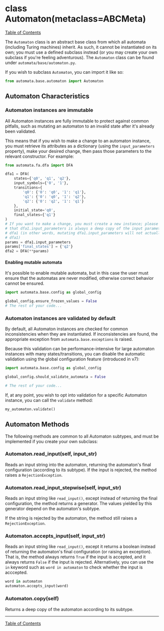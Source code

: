 # class Automaton(metaclass=ABCMeta)

[Table of Contents](README.md)

The `Automaton` class is an abstract base class from which all automata
(including Turing machines) inherit. As such, it cannot be instantiated on its
own; you must use a defined subclass instead (or you may create your own
subclass if you're feeling adventurous). The `Automaton` class can be found
under `automata/base/automaton.py`.

If you wish to subclass `Automaton`, you can import it like so:

```python
from automata.base.automaton import Automaton
```

## Automaton Characteristics

### Automaton instances are immutable

All Automaton instances are fully immutable to protect against common pitfalls,
such as mutating an automaton to an invalid state after it's already been
validated.

This means that if you wish to make a change to an automaton instance, you must
retrieve its attributes as a dictionary (using the `input_parameters` property),
make your desired change, then pass those parameters to the relevant
constructor. For example:

```python
from automata.fa.dfa import DFA

dfa1 = DFA(
    states={'q0', 'q1', 'q2'},
    input_symbols={'0', '1'},
    transitions={
        'q0': {'0': 'q0', '1': 'q1'},
        'q1': {'0': 'q0', '1': 'q2'},
        'q2': {'0': 'q2', '1': 'q1'}
    },
    initial_state='q0',
    final_states={'q1'}
)
# If you want to make a change, you must create a new instance; please note
# that dfa1.input_parameters is always a deep copy of the input parameters for
# dfa1 (in other words, mutating dfa1.input_parameters will not actually mutate
# dfa1)
params = dfa1.input_parameters
params['final_states'] = {'q2'}
dfa2 = DFA(**params)
```

#### Enabling mutable automata

It's possible to enable mutable automata, but in this case the user must ensure that 
the automatas are never modified, otherwise correct behavior cannot be ensured.

```python
import automata.base.config as global_config

global_config.ensure_frozen_values = False
# The rest of your code...
```

### Automaton instances are validated by default

By default, all Automaton instances are checked for common inconsistencies when
they are instantiated. If inconsistencies are found, the appropriate exception
from `automata.base.exceptions` is raised.

Because this validation can be performance-intensive for large automaton
instances with many states/transitions, you can disable the automatic validation
using the global configuration feature (introduced in v7):

```python
import automata.base.config as global_config

global_config.should_validate_automata = False

# The rest of your code...
```

If, at any point, you wish to opt into validation for a specific Automaton instance, you can call the `validate` method:

```python
my_automaton.validate()
```

## Automaton Methods

The following methods are common to all Automaton subtypes, and must be
implemented if you create your own subclass:

### Automaton.read_input(self, input_str)

Reads an input string into the automaton, returning the automaton's final
configuration (according to its subtype). If the input is rejected, the method
raises a `RejectionException`.

### Automaton.read_input_stepwise(self, input_str)

Reads an input string like `read_input()`, except instead of returning the final
configuration, the method returns a generator. The values yielded by this
generator depend on the automaton's subtype.

If the string is rejected by the automaton, the method still raises a
`RejectionException`.

### Automaton.accepts_input(self, input_str)

Reads an input string like `read_input()`, except it returns a boolean instead
of returning the automaton's final configuration (or raising an exception).
That is, the method always returns `True` if the input is accepted, and it
always returns `False` if the input is rejected. Alternatively, you can use the
`in` keyword such as `word in automaton` to check whether the input is
acccepted.

```python
word in automaton
automaton.accepts_input(word)
```

### Automaton.copy(self)

Returns a deep copy of the automaton according to its subtype.

------

[Table of Contents](README.md)
